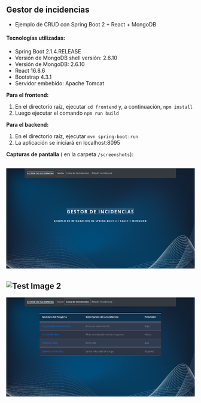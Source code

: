 ## Gestor de incidencias
* Ejemplo de CRUD con Spring Boot 2 + React + MongoDB

#### Tecnologías utilizadas:
 
- Spring Boot 2.1.4.RELEASE
- Versión de MongoDB shell versión: 2.6.10
- Versión de MongoDB: 2.6.10
- React 16.8.6
- Bootstrap 4.3.1  
- Servidor embebido: Apache Tomcat

**Para el frontend:**

1. En el directorio raíz, ejecutar `cd frontend` y, a continuación, `npm install`
2. Luego ejecutar el comando `npm run build`

**Para el backend:**

1. En el directorio raíz, ejecutar `mvn spring-boot:run`
2. La aplicación se iniciará en localhost:8095

**Capturas de pantalla** ( en la carpeta `/screenshots`):

![Test Image 1](screenshots/Inicio.png)
---

![Test Image 2](screenshots/AñadirIncidencia.png)
---

![Test Image 3](screenshots/Lista.png)





















